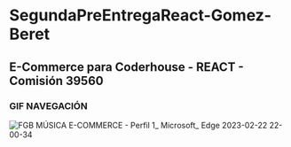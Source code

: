 # SegundaPreEntregaReact-Gomez-Beret
## E-Commerce para Coderhouse - REACT - Comisión 39560

### GIF NAVEGACIÓN

![FGB MÚSICA E-COMMERCE - Perfil 1_ Microsoft_ Edge 2023-02-22 22-00-34](https://user-images.githubusercontent.com/116033257/220799753-1cb0ffa0-b521-4501-8bcb-683fb7b4715c.gif)
